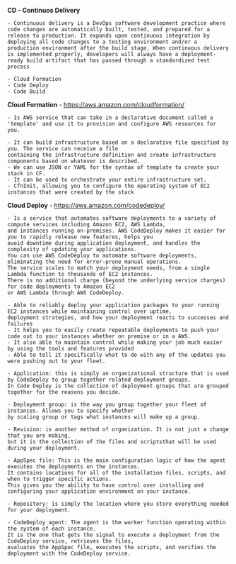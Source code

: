 <b> CD - Continuos Delivery</b>
    
    - Continuous delivery is a DevOps software development practice where code changes are automatically built, tested, and prepared for a release to production. It expands upon continuous integration by deploying all code changes to a testing environment and/or a production environment after the build stage. When continuous delivery is implemented properly, developers will always have a deployment-ready build artifact that has passed through a standardized test process

    - Cloud Formation
    - Code Deploy
    - Code Build

<b>Cloud Formation</b> - https://aws.amazon.com/cloudformation/

    - Is AWS service that can take in a declarative document called a 'template' and use it to provision and configure AWS resources for you.

    - It can build infrastructure based on a declarative file specified by you. The service can receive a file 
    containing the infrastructure definition and create infrastructure components based on whatever is described.
    - We can use JSON or YAML for the syntax of template to create your stack in CF.
    - It can be used to orchestrate your entire infrastructure set.
    - CfnInit, allowing you to configure the operating system of EC2 instances that were created by the stack

<b>Cloud Deploy</b> - https://aws.amazon.com/codedeploy/

    - Is a service that automates software deployments to a variety of compute services including Amazon EC2, AWS Lambda, 
    and instances running on-premises. AWS CodeDeploy makes it easier for you to rapidly release new features, helps you 
    avoid downtime during application deployment, and handles the complexity of updating your applications. 
    You can use AWS CodeDeploy to automate software deployments, eliminating the need for error-prone manual operations. 
    The service scales to match your deployment needs, from a single Lambda function to thousands of EC2 instances. 
    There is no additional charge (beyond the underlying service charges) for code deployments to Amazon EC2 
    or AWS Lambda through AWS CodeDeploy.

    - Able to reliably deploy your application packages to your running EC2 instances while maintaining control over uptime, 
    deployment strategies, and how your deployment reacts to successes and failures
    - It helps you to easily create repeatable deployments to push your code out to your instances whether on premise or in a AWS.
    - It also able to maintain control while making your job much easier by using the tools and features provided
    - Able to tell it specifically what to do with any of the updates you were pushing out to your fleet.

    - Application: this is simply an organizational structure that is used by CodeDeploy to group together related deployment groups.
    In Code Deploy is the collection of deployment groups that are grouped together for the reasons you decide.

    - Deployment group: is the way you group together your fleet of instances. Allows you to specify whether 
    by scaling group or tags what instances will make up a group.
    
    - Revision: is another method of organization. It is not just a change that you are making, 
    but it is the collection of the files and scriptsthat will be used during your deployment.

    - AppSpec file: This is the main configuration logic of how the agent executes the deployments on the instances.
    It contains locations for all of the installation files, scripts, and when to trigger specific actions.
    This gives you the ability to have control over installing and configuring your application environment on your instance.
    
    - Repository: is simply the location where you store everything needed for your deployment.
    
    - CodeDeploy agent: The agent is the worker function operating within the system of each instance.
    It is the one that gets the signal to execute a deployment from the CodeDeploy service, retrieves the files, 
    evaluates the AppSpec file, executes the scripts, and verifies the deployment with the CodeDeploy service.
